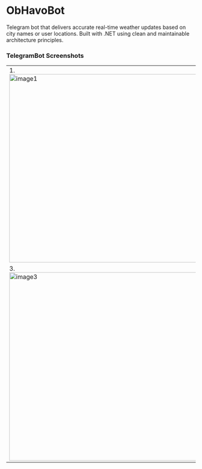 # ObHavoBot
Telegram bot that delivers accurate real-time weather updates based on city names or user locations. Built with .NET using clean and maintainable architecture principles.

### TelegramBot Screenshots
<table>
  <tr>
    <td>
      1. <img width="500" alt="image1" src="https://github.com/user-attachments/assets/ee796f15-e0de-4a03-ab35-2d8cc1b542b6" />
    </td>
    <td>
      2. <img width="500" alt="image2" src="https://github.com/user-attachments/assets/b6c714dc-92ef-42b0-b5fe-63277a40228c" />
    </td>
  </tr>
  <tr>
    <td>
      3. <img width="500" alt="image3" src="https://github.com/user-attachments/assets/9993d3b6-8f42-4613-9136-4feace7c9ab1" />
    </td>
    <td>
      4. <img width="500" alt="image4" src="https://github.com/user-attachments/assets/7c22494e-2e0f-4310-93a6-9d6dc3e63cd1" />
    </td>
  </tr>
</table>

